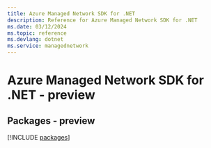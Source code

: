 ```yaml
---
title: Azure Managed Network SDK for .NET
description: Reference for Azure Managed Network SDK for .NET
ms.date: 03/12/2024
ms.topic: reference
ms.devlang: dotnet
ms.service: managednetwork
---
```

# Azure Managed Network SDK for .NET - preview
## Packages - preview
[!INCLUDE [packages](managed-network-index.md)]